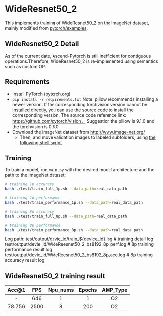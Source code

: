 # WideResnet50_2

This implements training of WideResnet50_2 on the ImageNet dataset, mainly modified from [pytorch/examples](https://github.com/pytorch/examples/tree/master/imagenet).

## WideResnet50_2 Detail

As of the current date, Ascend-Pytorch is still inefficient for contiguous operations.Therefore, WideResnet50_2 is re-implemented using semantics such as custom OP.


## Requirements

- Install PyTorch ([pytorch.org](http://pytorch.org))
- `pip install -r requirements.txt`
   Note: pillow recommends installing a newer version. If the corresponding torchvision version cannot be installed directly, you can use the source code to install the corresponding version. The source code reference link: https://github.com/pytorch/vision，
Suggestion the pillow is 9.1.0 and the torchvision is 0.6.0
- Download the ImageNet dataset from http://www.image-net.org/
    - Then, and move validation images to labeled subfolders, using [the following shell script](https://raw.githubusercontent.com/soumith/imagenetloader.torch/master/valprep.sh)

## Training

To train a model, run `main.py` with the desired model architecture and the path to the ImageNet dataset:

```bash
# training 1p accuracy
bash ./test/train_full_1p.sh --data_path=real_data_path

# training 1p performance
bash ./test/train_performance_1p.sh --data_path=real_data_path

# training 8p accuracy
bash ./test/train_full_8p.sh --data_path=real_data_path

# training 8p performance
bash ./test/train_performance_8p.sh --data_path=real_data_path
```

Log path:
    test/output/devie_id/train_${device_id}.log           # training detail log
    test/output/devie_id/WideReesnet50_2_bs8192_8p_perf.log  # 8p training performance result log
    test/output/devie_id/WideReesnet50_2_bs8192_8p_acc.log   # 8p training accuracy result log



## WideResnet50_2 training result

| Acc@1    | FPS       | Npu_nums | Epochs   | AMP_Type |
| :------: | :------:  | :------: | :------: | :------: |
| -        | 646       | 1        | 1        | O2       |
| 78.756   | 2500      | 8        | 200      | O2       |

